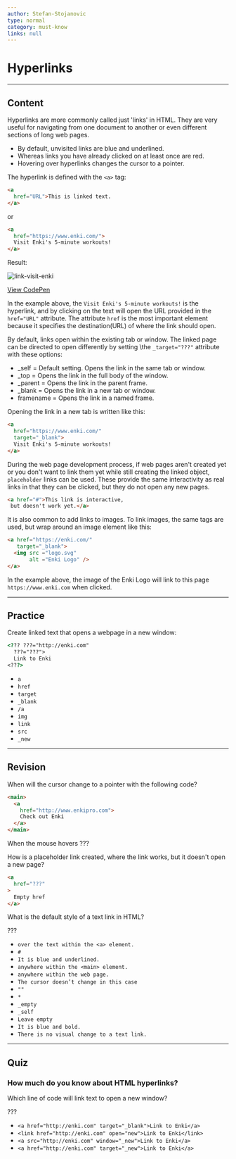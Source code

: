 ```yaml
---
author: Stefan-Stojanovic
type: normal
category: must-know
links: null
---
```


# Hyperlinks


---

## Content

Hyperlinks are more commonly called just 'links' in HTML. They are very useful for navigating from one document to another or even different sections of long web pages.

- By default, unvisited links are blue and underlined.
- Whereas links you have already clicked on at least once are red.
- Hovering over hyperlinks changes the cursor to a pointer.

The hyperlink is defined with the `<a>` tag:

```html
<a
  href="URL">This is linked text.
</a>
```

or

```html
<a
  href="https://www.enki.com/">
  Visit Enki's 5-minute workouts!
</a>
```

Result:

![link-visit-enki](https://img.enkipro.com/c581aa7e610d8051487c107fb2f2c407.png)

[View CodePen](https://codepen.io/enkidevs/pen/vaKKQZ)

In the example above, the `Visit Enki's 5-minute workouts!` is the hyperlink, and by clicking on the text will open the URL provided in the `href="URL"` attribute. The attribute `href` is the most important element because it specifies the destination(URL) of where the link should open.

By default, links open within the existing tab or window. The linked page can be directed to open differently by setting  \the `_target="???"` attribute with these options:

- _self     = Default setting. Opens the link in the same tab or window.
- _top      = Opens the link in the full body of the window.
- _parent   = Opens the link in the parent frame.
- _blank    = Opens the link in a new tab or window.
- framename = Opens the link in a named frame.

Opening the link in a new tab is written like this:

```html
<a
  href="https://www.enki.com/"
  target="_blank">
  Visit Enki's 5-minute workouts!
</a>
```

During the web page development process, if web pages aren't created yet or you don't want to link them yet while still creating the linked object, `placeholder` links can be used. These provide the same interactivity as real links in that they can be clicked, but they do not open any new pages.

```html
<a href="#">This link is interactive,
 but doesn't work yet.</a>
```

It is also common to add links to images. To link images, the same tags are used, but wrap around an image element like this:

```html
<a href="https://enki.com/"
   target="_blank">
  <img src ="logo.svg"
       alt ="Enki Logo" />
</a>
```

In the example above, the image of the Enki Logo will link to this page `https://www.enki.com` when clicked.


---

## Practice

Create linked text that opens a webpage in a new window:

```html
<??? ???="http://enki.com"
  ???="???">
  Link to Enki
<???>
```

- `a`
- `href`
- `target`
- `_blank`
- `/a`
- `img`
- `link`
- `src`
- `_new`


---

## Revision

When will the cursor change to a pointer with the following code?

```html
<main>
  <a
    href="http://www.enkipro.com">
    Check out Enki
  </a>
</main>
```

When the mouse hovers ???

How is a placeholder link created, where the link works, but it doesn't open a new page?

```html
<a 
  href="???"
>
  Empty href
</a>
```

What is the default style of a text link in HTML?

???

- `over the text within the <a> element.`
- `#`
- `It is blue and underlined.`
- `anywhere within the <main> element.`
- `anywhere within the web page.`
- `The cursor doesn’t change in this case`
- `""`
- `*`
- `_empty`
- `_self`
- `Leave empty`
- `It is blue and bold.`
- `There is no visual change to a text link.`


---

## Quiz

### How much do you know about HTML hyperlinks?


Which line of code will link text to open a new window?

???

- `<a href="http://enki.com" target="_blank">Link to Enki</a>`
- `<link href="http://enki.com" open="new">Link to Enki</link>`
- `<a src="http://enki.com" window="_new">Link to Enki</a>`
- `<a href="http://enki.com" target="_new">Link to Enki</a>`
